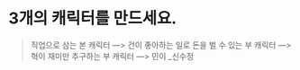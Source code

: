 # 3개의 캐릭터를 만드세요.

> 직업으로 삼는 본 캐릭터 —> 건이
> 좋아하는 일로 돈을 벌 수 있는 부 캐릭터 —> 혁이
> 재미만 추구하는 부 캐릭터 —> 민이
> _신수정
